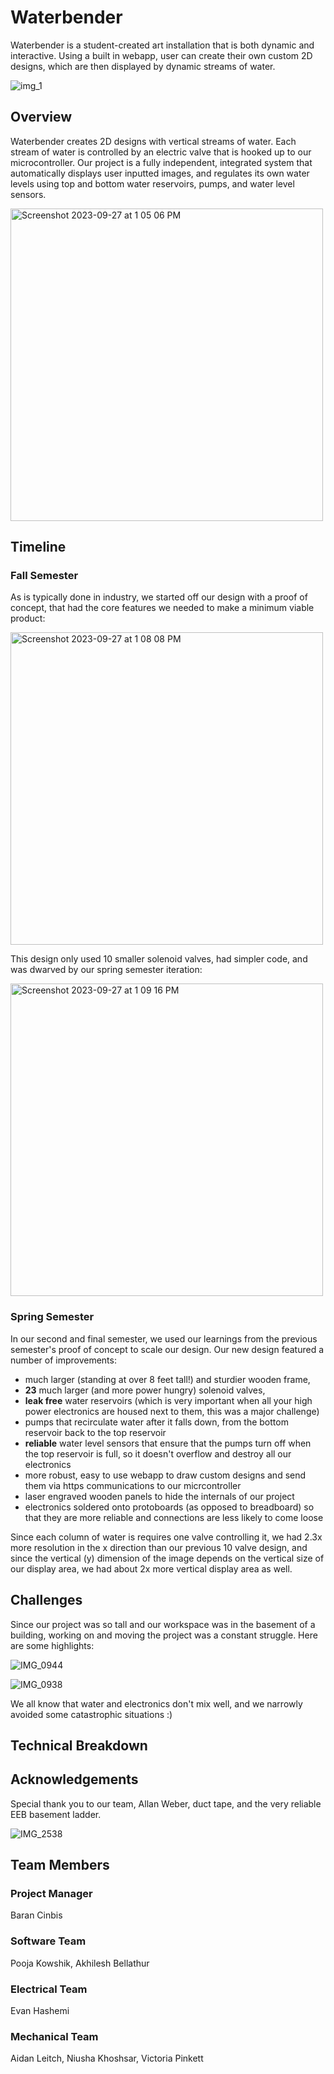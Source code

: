 # Waterbender

Waterbender is a student-created art installation that is both dynamic and interactive. Using a built in webapp, user can create their own custom 2D designs, which are then displayed by dynamic streams of water.


![img_1](https://github.com/uscmakers/waterbender/assets/31314514/10e13fb9-68ab-40d8-9055-5ef34b16d7bb)


## Overview

Waterbender creates 2D designs with vertical streams of water. Each stream of water is controlled by an electric valve that is hooked up to our microcontroller. Our project is a fully independent, integrated system that automatically displays user inputted images, and regulates its own water levels using top and bottom water reservoirs, pumps, and water level sensors.

<img width="500" alt="Screenshot 2023-09-27 at 1 05 06 PM" src="https://github.com/uscmakers/waterbender/assets/31314514/0f976752-a76c-4818-978a-d302f6e33bff">


## Timeline
### Fall Semester
As is typically done in industry, we started off our design with a proof of concept, that had the core features we needed to make a minimum viable product:

<img width="500" alt="Screenshot 2023-09-27 at 1 08 08 PM" src="https://github.com/uscmakers/waterbender/assets/31314514/6e33486f-7971-4707-8cb1-435ec1e122b4">


This design only used 10 smaller solenoid valves, had simpler code, and was dwarved by our spring semester iteration:

<img width="500" alt="Screenshot 2023-09-27 at 1 09 16 PM" src="https://github.com/uscmakers/waterbender/assets/31314514/53e45d10-cf4d-4f88-a44b-29155a84e48a">


### Spring Semester
In our second and final semester, we used our learnings from the previous semester's proof of concept to scale our design. Our new design featured a number of improvements:
* much larger (standing at over 8 feet tall!) and sturdier wooden frame,
* **23** much larger (and more power hungry) solenoid valves,
* **leak free** water reservoirs (which is very important when all your high power electronics are housed next to them, this was a major challenge)
* pumps that recirculate water after it falls down, from the bottom reservoir back to the top reservoir
* **reliable** water level sensors that ensure that the pumps turn off when the top reservoir is full, so it doesn't overflow and destroy all our electronics
* more robust, easy to use webapp to draw custom designs and send them via https communications to our micrcontroller
* laser engraved wooden panels to hide the internals of our project
* electronics soldered onto protoboards (as opposed to breadboard) so that they are more reliable and connections are less likely to come loose

Since each column of water is requires one valve controlling it, we had 2.3x more resolution in the x direction than our previous 10 valve design, and since the vertical (y) dimension of the image depends on the vertical size of our display area, we had about 2x more vertical display area as well.

## Challenges

Since our project was so tall and our workspace was in the basement of a building, working on and moving the project was a constant struggle. Here are some highlights:

![IMG_0944](https://github.com/uscmakers/waterbender/assets/31314514/7e4fae2e-8ec8-46f2-8d52-272f45124599)

![IMG_0938](https://github.com/uscmakers/waterbender/assets/31314514/6c8fda2b-c7e2-4096-bfd4-c09b31867eca)


We all know that water and electronics don't mix well, and we narrowly avoided some catastrophic situations :)

## Technical Breakdown

## Acknowledgements
Special thank you to our team, Allan Weber, duct tape, and the very reliable EEB basement ladder.

![IMG_2538](https://github.com/uscmakers/waterbender/assets/31314514/fcbd51b1-e71e-4ffd-be5a-6d0f24e30a4b)


## Team Members
### Project Manager
Baran Cinbis
### Software Team
Pooja Kowshik, Akhilesh Bellathur
### Electrical Team
Evan Hashemi
### Mechanical Team
Aidan Leitch, Niusha Khoshsar, Victoria Pinkett
